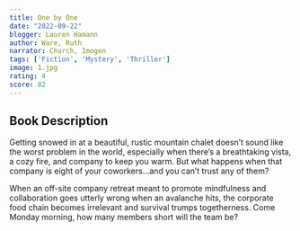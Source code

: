 ```yaml
---
title: One by One
date: "2022-09-22"
blogger: Lauren Hamann
author: Ware, Ruth
narrator: Church, Imogen
tags: ['Fiction', 'Mystery', 'Thriller']
image: 1.jpg
rating: 4
score: 82
---
```



## Book Description

Getting snowed in at a beautiful, rustic mountain chalet doesn’t sound like the worst problem in the world, especially when there’s a breathtaking vista, a cozy fire, and company to keep you warm. But what happens when that company is eight of your coworkers…and you can’t trust any of them?

When an off-site company retreat meant to promote mindfulness and collaboration goes utterly wrong when an avalanche hits, the corporate food chain becomes irrelevant and survival trumps togetherness. Come Monday morning, how many members short will the team be?